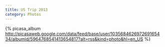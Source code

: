 ```yaml
---
title: US Trip 2013
category: Photos
---
```


{% picasa_album http://picasaweb.google.com/data/feed/base/user/103568462697269165434/albumid/5964768541413654817?alt=rss&kind=photo&hl=en_US %}
